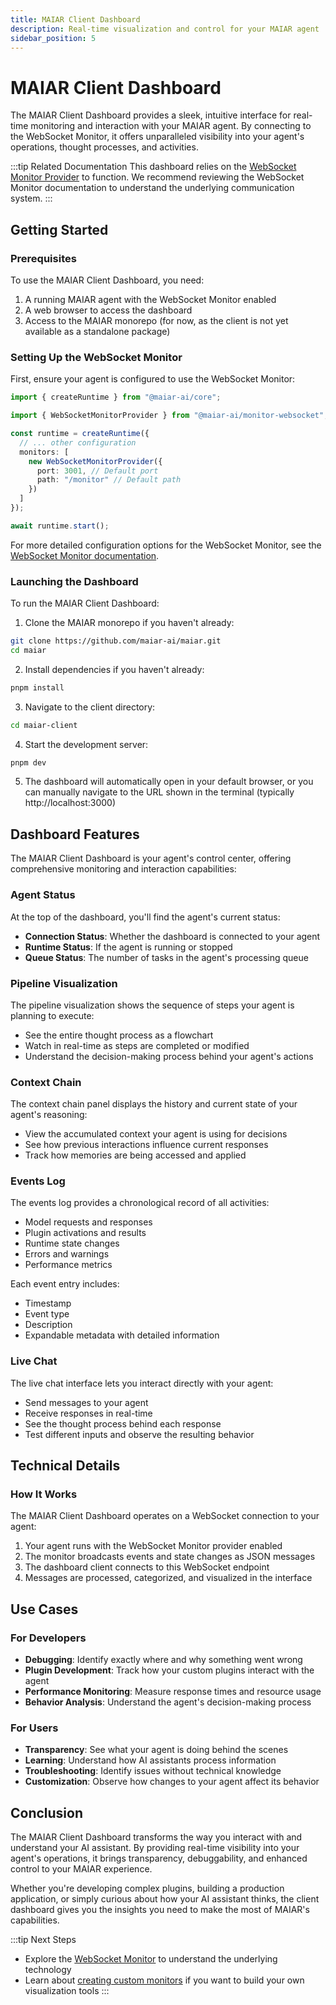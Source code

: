 ```yaml
---
title: MAIAR Client Dashboard
description: Real-time visualization and control for your MAIAR agent
sidebar_position: 5
---
```


# MAIAR Client Dashboard

The MAIAR Client Dashboard provides a sleek, intuitive interface for real-time monitoring and interaction with your MAIAR agent. By connecting to the WebSocket Monitor, it offers unparalleled visibility into your agent's operations, thought processes, and activities.

:::tip Related Documentation
This dashboard relies on the [WebSocket Monitor Provider](./websocket-monitor) to function. We recommend reviewing the WebSocket Monitor documentation to understand the underlying communication system.
:::

## Getting Started

### Prerequisites

To use the MAIAR Client Dashboard, you need:

1. A running MAIAR agent with the WebSocket Monitor enabled
2. A web browser to access the dashboard
3. Access to the MAIAR monorepo (for now, as the client is not yet available as a standalone package)

### Setting Up the WebSocket Monitor

First, ensure your agent is configured to use the WebSocket Monitor:

```typescript
import { createRuntime } from "@maiar-ai/core";

import { WebSocketMonitorProvider } from "@maiar-ai/monitor-websocket";

const runtime = createRuntime({
  // ... other configuration
  monitors: [
    new WebSocketMonitorProvider({
      port: 3001, // Default port
      path: "/monitor" // Default path
    })
  ]
});

await runtime.start();
```

For more detailed configuration options for the WebSocket Monitor, see the [WebSocket Monitor documentation](./websocket-monitor#configuration-options).

### Launching the Dashboard

To run the MAIAR Client Dashboard:

1. Clone the MAIAR monorepo if you haven't already:

```bash
git clone https://github.com/maiar-ai/maiar.git
cd maiar
```

2. Install dependencies if you haven't already:

```bash
pnpm install
```

3. Navigate to the client directory:

```bash
cd maiar-client
```

4. Start the development server:

```bash
pnpm dev
```

5. The dashboard will automatically open in your default browser, or you can manually navigate to the URL shown in the terminal (typically http://localhost:3000)

## Dashboard Features

The MAIAR Client Dashboard is your agent's control center, offering comprehensive monitoring and interaction capabilities:

### Agent Status

At the top of the dashboard, you'll find the agent's current status:

- **Connection Status**: Whether the dashboard is connected to your agent
- **Runtime Status**: If the agent is running or stopped
- **Queue Status**: The number of tasks in the agent's processing queue

### Pipeline Visualization

The pipeline visualization shows the sequence of steps your agent is planning to execute:

- See the entire thought process as a flowchart
- Watch in real-time as steps are completed or modified
- Understand the decision-making process behind your agent's actions

### Context Chain

The context chain panel displays the history and current state of your agent's reasoning:

- View the accumulated context your agent is using for decisions
- See how previous interactions influence current responses
- Track how memories are being accessed and applied

### Events Log

The events log provides a chronological record of all activities:

- Model requests and responses
- Plugin activations and results
- Runtime state changes
- Errors and warnings
- Performance metrics

Each event entry includes:

- Timestamp
- Event type
- Description
- Expandable metadata with detailed information

### Live Chat

The live chat interface lets you interact directly with your agent:

- Send messages to your agent
- Receive responses in real-time
- See the thought process behind each response
- Test different inputs and observe the resulting behavior

## Technical Details

### How It Works

The MAIAR Client Dashboard operates on a WebSocket connection to your agent:

1. Your agent runs with the WebSocket Monitor provider enabled
2. The monitor broadcasts events and state changes as JSON messages
3. The dashboard client connects to this WebSocket endpoint
4. Messages are processed, categorized, and visualized in the interface

## Use Cases

### For Developers

- **Debugging**: Identify exactly where and why something went wrong
- **Plugin Development**: Track how your custom plugins interact with the agent
- **Performance Monitoring**: Measure response times and resource usage
- **Behavior Analysis**: Understand the agent's decision-making process

### For Users

- **Transparency**: See what your agent is doing behind the scenes
- **Learning**: Understand how AI assistants process information
- **Troubleshooting**: Identify issues without technical knowledge
- **Customization**: Observe how changes to your agent affect its behavior

## Conclusion

The MAIAR Client Dashboard transforms the way you interact with and understand your AI assistant. By providing real-time visibility into your agent's operations, it brings transparency, debuggability, and enhanced control to your MAIAR experience.

Whether you're developing complex plugins, building a production application, or simply curious about how your AI assistant thinks, the client dashboard gives you the insights you need to make the most of MAIAR's capabilities.

:::tip Next Steps

- Explore the [WebSocket Monitor](./websocket-monitor) to understand the underlying technology
- Learn about [creating custom monitors](./custom-monitors) if you want to build your own visualization tools
  :::
